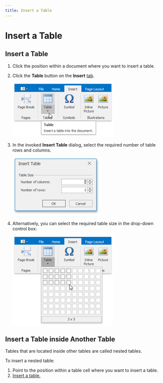 ```yaml
---
title: Insert a Table
---
```

# Insert a Table
## <a name="inserttable"/>Insert a Table
1. Click the position within a document where you want to insert a table.
2. Click the **Table** button on the **Insert** [ tab](../../../../interface-elements-for-desktop/articles/rich-text-editor/text-editor-ui/ribbon-interface.md).
	
	![RTETablesInsertTableRibbonMenu](../../../images/Img121379.png)
3. In the invoked **Insert Table** dialog, select the required number of table rows and columns.
	 
	
	![RTETableInsertTableDialog](../../../images/Img121380.png)
4. Alternatively, you can select the required table size in the drop-down control box:
	 
	
	![RTETableInsertTableDropDown](../../../images/Img121381.png)

## Insert a Table inside Another Table
Tables that are located inside other tables are called nested tables.

To insert a nested table:
1. Point to the position within a table cell where you want to insert a table.
2. [Insert a table.](#inserttable)